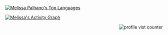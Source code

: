 <!--- Capa Básica

<div align='center'>
<h2 align='center'> 
 Hello World <img src="https://github.com/rajput2107/rajput2107/blob/master/Assets/Earth.gif" width="24px" /> 
</h2>
<p align='center'><i>❝Há uma diferença entre conhecer o caminho e percorrer o caminho."
</div>
 
 
<!--- Computador e sobre mim 
</h5>

<img src="https://raw.githubusercontent.com/MicaelliMedeiros/micaellimedeiros/master/image/computer-illustration.png" min-width="350px" max-width="350px" width="350px" align="right" alt="Computador">

## Sobre mim

- 🐱‍💻 [...]
- 👩‍💻 BICT - UFMA 🎓
- 💌 Para maiores esclarecimentos ou convites para contribuições e parcerias, envie-me um e-mail: mlsspalhano@gmail.com
- 💬 Pode me perguntar sobre qualquer coisa, ficarei feliz em ajudar :D

## Tecnologias e Ferramentas

<div style="display: inline_block"><br>
 
<img align="center" alt="Melissa-Git" height="30" width="40" src="https://cdn.jsdelivr.net/gh/devicons/devicon/icons/git/git-original.svg">
</div>

##



<div>
<!-- github stats -->
<!-- p align="left"><a href="https://github.com/melpalhano/github-readme-stats"><img alt="Melissa Palhano's Github Stats" src="https://github-readme-stats.vercel.app/api?username=melpalhano&show_icons=true&count_private=true&theme=react&hide_border=true&bg_color=0D1117" /></a> -->

 
 <!-- most used languagens -->
<p align="left"><a href="https://github.com/melpalhano/github-readme-stats"><img alt="Melissa Palhano's Top Languages" src="https://github-readme-stats.vercel.app/api/top-langs/?username=melpalhano&langs_count=8&count_private=true&layout=compact&theme=react&hide_border=true&bg_color=0D1117" /></a>
</div>


<!-- grafico -->
<a href="https://github.com/melpalhano/github-readme-activity-graph"><img alt="Melissa's Activity Graph" src="https://activity-graph.herokuapp.com/graph?username=melpalhano&bg_color=0D1117&color=5BCDEC&line=5BCDEC&point=FFFFFF&hide_border=true" /></a>


<!--- gatinho programador 

    </samp>
    <p align="right">
    <img src="https://media.giphy.com/media/WUlplcMpOCEmTGBtBW/giphy.gif" width="150"> 

<!--- computador 

    <img align="left" height="200" src="https://media.giphy.com/media/ao9DUiTKH60XS/giphy.gif"/>

<!-- Profile vist counter -->
<p align="right"> <img src="https://komarev.com/ghpvc/?username=melpalhano&color=blueviolet&label=profile+views" alt="profile vist counter" /> </p>  
<a href="https://github.com/melpalhano">


